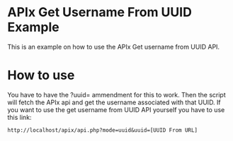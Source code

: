 # APIx Get Username From UUID Example

This is an example on how to use the APIx Get username from UUID API. 

# How to use

You have to have the ?uuid= ammendment for this to work. Then the script will fetch the APIx api and get the username associated with that UUID.
If you want to use the get username from UUID API yourself you have to use this link:
```
http://localhost/apix/api.php?mode=uuid&uuid=[UUID From URL]
```
